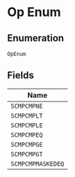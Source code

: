 
# Op Enum

## Enumeration

`OpEnum`

## Fields

| Name |
|  --- |
| `SCMPCMPNE` |
| `SCMPCMPLT` |
| `SCMPCMPLE` |
| `SCMPCMPEQ` |
| `SCMPCMPGE` |
| `SCMPCMPGT` |
| `SCMPCMPMASKEDEQ` |


